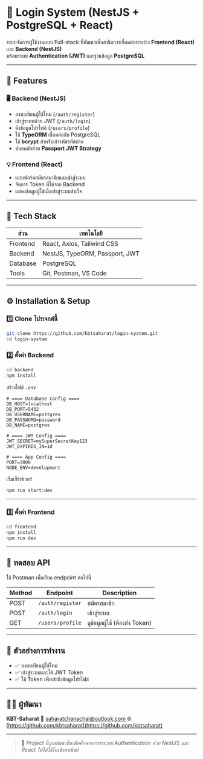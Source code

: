 
# 🧠 Login System (NestJS + PostgreSQL + React)

ระบบจัดการผู้ใช้งานแบบ Full-stack ที่พัฒนาเพื่อสาธิตการเชื่อมต่อระหว่าง **Frontend (React)** และ **Backend (NestJS)**  
พร้อมระบบ **Authentication (JWT)** และฐานข้อมูล **PostgreSQL**

---

## 🚀 Features

### 🖥️ Backend (NestJS)
- ลงทะเบียนผู้ใช้ใหม่ (`/auth/register`)
- เข้าสู่ระบบด้วย JWT (`/auth/login`)
- ดึงข้อมูลโปรไฟล์ (`/users/profile`)
- ใช้ **TypeORM** เชื่อมต่อกับ PostgreSQL
- ใช้ **bcrypt** สำหรับเข้ารหัสรหัสผ่าน
- ปลอดภัยด้วย **Passport JWT Strategy**

### 💡 Frontend (React)
- แบบฟอร์มสมัครสมาชิกและเข้าสู่ระบบ
- จัดการ Token ที่ได้จาก Backend
- แสดงข้อมูลผู้ใช้เมื่อเข้าสู่ระบบสำเร็จ

---

## 🧰 Tech Stack

| ส่วน | เทคโนโลยี |
|------|-------------|
| Frontend | React, Axios, Tailwind CSS |
| Backend | NestJS, TypeORM, Passport, JWT |
| Database | PostgreSQL |
| Tools | Git, Postman, VS Code |

---

## ⚙️ Installation & Setup

### 1️⃣ Clone โปรเจกต์นี้
```bash
git clone https://github.com/kbtsaharat/login-system.git
cd login-system
````

### 2️⃣ ตั้งค่า Backend

```bash
cd backend
npm install
```

สร้างไฟล์ `.env`

```env
# ==== Database Config ====
DB_HOST=localhost
DB_PORT=5432
DB_USERNAME=postgres
DB_PASSWORD=password
DB_NAME=postgres

# ==== JWT Config ====
JWT_SECRET=mySuperSecretKey123
JWT_EXPIRES_IN=1d

# ==== App Config ====
PORT=3000
NODE_ENV=development
```

เริ่มเซิร์ฟเวอร์

```bash
npm run start:dev
```

---

### 3️⃣ ตั้งค่า Frontend

```bash
cd frontend
npm install
npm run dev
```

---

## 🧪 ทดสอบ API

ใช้ Postman เพื่อเรียก endpoint ต่อไปนี้

| Method | Endpoint         | Description                    |
| ------ | ---------------- | ------------------------------ |
| POST   | `/auth/register` | สมัครสมาชิก                    |
| POST   | `/auth/login`    | เข้าสู่ระบบ                    |
| GET    | `/users/profile` | ดูข้อมูลผู้ใช้ (ต้องส่ง Token) |

---

## 📸 ตัวอย่างการทำงาน

* ✅ ลงทะเบียนผู้ใช้ใหม่
* ✅ เข้าสู่ระบบและได้ JWT Token
* ✅ ใช้ Token เพื่อเข้าถึงข้อมูลโปรไฟล์

---

## 🧑‍💻 ผู้พัฒนา

**KBT-Saharat**
📧 [saharatchanachai@outlook.com](mailto:saharatchanachai@outlook.com)
🌐 [https://github.com/kbtsaharat](https://github.com/kbtsaharat)

---

> 💬 *Project นี้ถูกพัฒนาขึ้นเพื่อศึกษาการทำระบบ Authentication ด้วย NestJS และ React ไม่ได้ใช้ในเชิงพาณิชย์*

````

